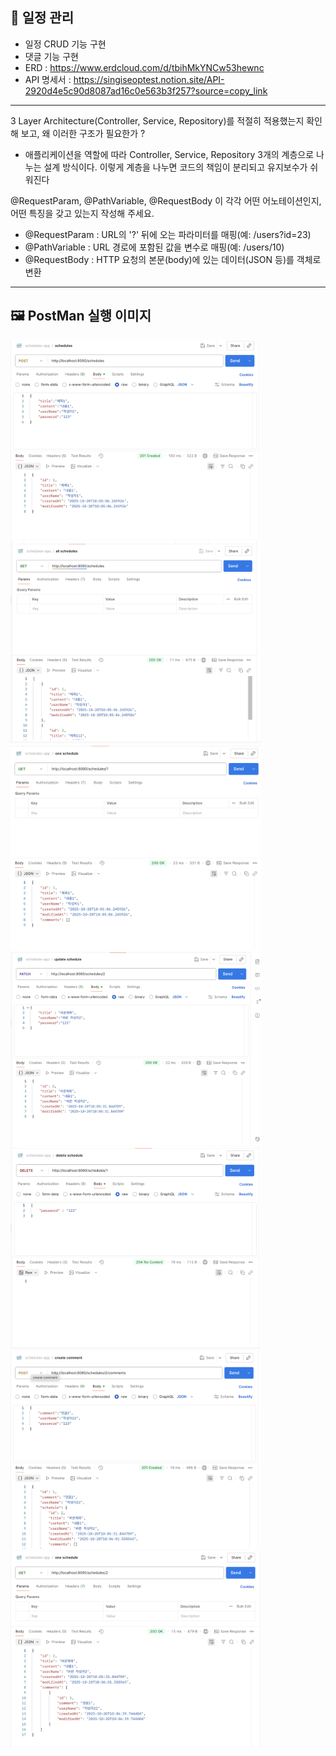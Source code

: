 ## 📌 일정 관리
* 일정 CRUD 기능 구현
* 댓글 기능 구현
* ERD : https://www.erdcloud.com/d/tbihMkYNCw53hewnc
* API 명세서 : https://singiseoptest.notion.site/API-2920d4e5c90d8087ad16c0e563b3f257?source=copy_link

---
3 Layer Architecture(Controller, Service, Repository)를 적절히 적용했는지 확인해 보고, 왜 이러한 구조가 필요한가 ?
 * 애플리케이션을 역할에 따라 Controller, Service, Repository 3개의 계층으로 나누는 설계 방식이다. 이렇게 계층을 나누면 코드의 책임이 분리되고 유지보수가 쉬워진다
   

@RequestParam, @PathVariable, @RequestBody 이 각각 어떤 어노테이션인지, 어떤 특징을 갖고 있는지 작성해 주세요.
    
 * @RequestParam : URL의 '?' 뒤에 오는 파라미터를 매핑(예: /users?id=23) 
 * @PathVariable : URL 경로에 포함된 값을 변수로 매핑(예: /users/10)
 * @RequestBody : HTTP 요청의 본문(body)에 있는 데이터(JSON 등)를 객체로 변환

---
## 🖼️ PostMan 실행 이미지
<div>
<img src="./images/post.png" width="400">
<img src="./images/getAll.png" width="400">
</div>
<div>
<img src="./images/getOne.png" width="400">
<img src="./images/patch.png" width="400">
</div>
<div>
<img src="./images/delete.png" width="400">
<img src="./images/postComment.png" width="400">
</div>
<img src="./images/getComment.png" width="400">
